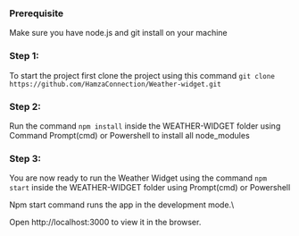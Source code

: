 ### Prerequisite
Make sure you have node.js and git install on your machine

### Step 1: 
To start the project first clone the project using this command
 `git clone https://github.com/HamzaConnection/Weather-widget.git`


### Step 2: 
Run the command `npm install` inside the WEATHER-WIDGET folder using Command Prompt(cmd) or Powershell to install all node_modules

### Step 3: 
You are now ready to run the Weather Widget using the command `npm start` inside the WEATHER-WIDGET folder using Prompt(cmd) or Powershell
 
Npm start command runs the app in the development mode.\

Open http://localhost:3000 to view it in the browser.


